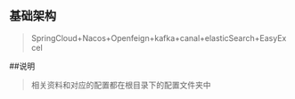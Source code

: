 ## 基础架构
> SpringCloud+Nacos+Openfeign+kafka+canal+elasticSearch+EasyExcel

##说明
> 相关资料和对应的配置都在根目录下的配置文件夹中
